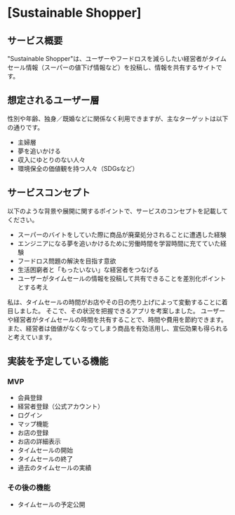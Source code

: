 # [Sustainable Shopper]

## サービス概要
"Sustainable Shopper"は、ユーザーやフードロスを減らしたい経営者がタイムセール情報（スーパーの値下げ情報など）を投稿し、情報を共有するサイトです。

## 想定されるユーザー層
性別や年齢、独身／既婚などに関係なく利用できますが、主なターゲットは以下の通りです。
- 主婦層
- 夢を追いかける
- 収入にゆとりのない人々
- 環境保全の価値観を持つ人々（SDGsなど）

## サービスコンセプト
以下のような背景や展開に関するポイントで、サービスのコンセプトを記載してください。
* スーパーのバイトをしていた際に商品が廃棄処分されることに遭遇した経験
* エンジニアになる夢を追いかけるために労働時間を学習時間に充てていた経験
* フードロス問題の解決を目指す意欲
* 生活困窮者と「もったいない」な経営者をつなげる
* ユーザーがタイムセールの情報を投稿して共有できることを差別化ポイントとする考え

私は、タイムセールの時間がお店やその日の売り上げによって変動することに着目しました。
そこで、その状況を把握できるアプリを考案しました。
ユーザーや経営者がタイムセールの時間を共有することで、時間や費用を節約できます。
また、経営者は価値がなくなってしまう商品を有効活用し、宣伝効果も得られると考えています。

## 実装を予定している機能
### MVP
* 会員登録
* 経営者登録（公式アカウント）
* ログイン
* マップ機能
* お店の登録
* お店の詳細表示
* タイムセールの開始
* タイムセールの終了
* 過去のタイムセールの実績

### その後の機能
* タイムセールの予定公開